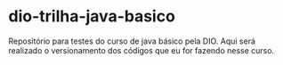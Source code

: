 # dio-trilha-java-basico
Repositório para testes do curso de java básico pela DIO. Aqui será realizado o versionamento dos códigos que eu for fazendo nesse curso.

